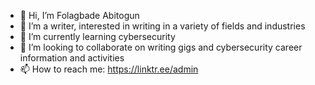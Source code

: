 - 👋 Hi, I’m Folagbade Abitogun
- 👀 I’m a writer, interested in writing in a variety of fields and industries
- 🌱 I’m currently learning cybersecurity
- 💞️ I’m looking to collaborate on writing gigs and cybersecurity career information and activities
- 📫 How to reach me: https://linktr.ee/admin

<!---
Folagbade15/Folagbade15 is a ✨ special ✨ repository because its `README.md` (this file) appears on your GitHub profile.
You can click the Preview link to take a look at your changes.
--->
